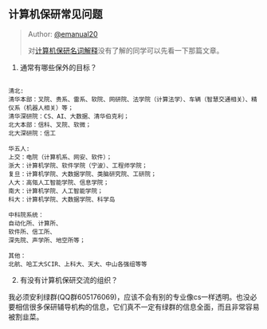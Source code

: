 ## 计算机保研常见问题

> Author: [@emanual20](https://github.com/Emanual20)
> 
> 对[计算机保研名词解释](/experiences/master/master_0.md)没有了解的同学可以先看一下那篇文章。

1. 通常有哪些保外的目标？

```

清北:
清华本部：叉院、贵系、雷系、软院、网研院、法学院（计算法学）、车辆（智慧交通相关）、精仪系（机器人相关）等；
清华深研院：CS、AI、大数据、清华伯克利；
北大本部：信科、叉院、软微；
北大深研院：信工

华五人:
上交：电院（计算机系、网安、软件）；
浙大：计算机学院、软件学院（宁波）、工程师学院；
复旦：计算机学院、大数据学院、类脑研究院、工研院；
人大：高瓴人工智能学院、信息学院；
南大：计算机学院、人工智能学院；
科大：计算机学院、大数据学院、科学岛

中科院系统：
自动化所、计算所、
软件所、信工所、
深先院、声学所、地空所等；

其他：
北航、哈工大SCIR、上科大、天大、中山各强组等等

```

2. 有没有计算机保研交流的组织？

我必须安利绿群(QQ群605176069)，应该不会有别的专业像cs一样透明。也没必要相信很多保研辅导机构的信息，它们真不一定有绿群的信息全面，而且非常容易被割韭菜。